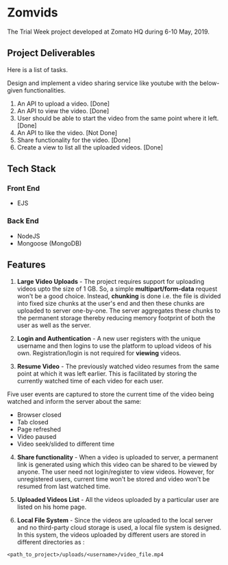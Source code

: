# Zomvids
The Trial Week project developed at Zomato HQ during 6-10 May, 2019.

## Project Deliverables

Here is a list of tasks.

Design and implement a video sharing service like youtube with the below-given functionalities.

1. An API to upload a video. [Done]
2. An API to view the video. [Done]
3. User should be able to start the video from the same point where it left. [Done]
4. An API to like the video. [Not Done]
5. Share functionality for the video. [Done]
6. Create a view to list all the uploaded videos. [Done]

## Tech Stack

### Front End

* EJS

### Back End

* NodeJS
* Mongoose (MongoDB)

## Features

1. **Large Video Uploads** - The project requires support for uploading videos upto the size of 1 GB. So, a simple **multipart/form-data** request won't be a good choice. Instead, **chunking** is done i.e. the file is divided into fixed size chunks at the user's end and then these chunks are uploaded to server one-by-one. The server aggregates these chunks to the permanent storage thereby reducing memory footprint of both the user as well as the server.

2. **Login and Authentication** - A new user registers with the unique username and then logins to use the platform to upload videos of his own. Registration/login is not required for **viewing** videos.

3. **Resume Video** - The previously watched video resumes from the same point at which it was left earlier. This is facilitated by storing the currently watched time of each video for each user. 

  Five user events are captured to store the current time of the video being watched and inform the server about the same:

* Browser closed
* Tab closed
* Page refreshed
* Video paused
* Video seek/slided to different time

4. **Share functionality** - When a video is uploaded to server, a permanent link is generated using which this video can be shared to be viewed by anyone. The user need not login/register to view videos. However, for unregistered users, current time won't be stored and video won't be resumed from last watched time.

5. **Uploaded Videos List** - All the videos uploaded by a particular user are listed on his home page.

6. **Local File System** - Since the videos are uploaded to the local server and no third-party cloud storage is used, a local file system is designed. In this system, the videos uploaded by different users are stored in different directories as :

`<path_to_project>/uploads/<username>/video_file.mp4`
  
  
